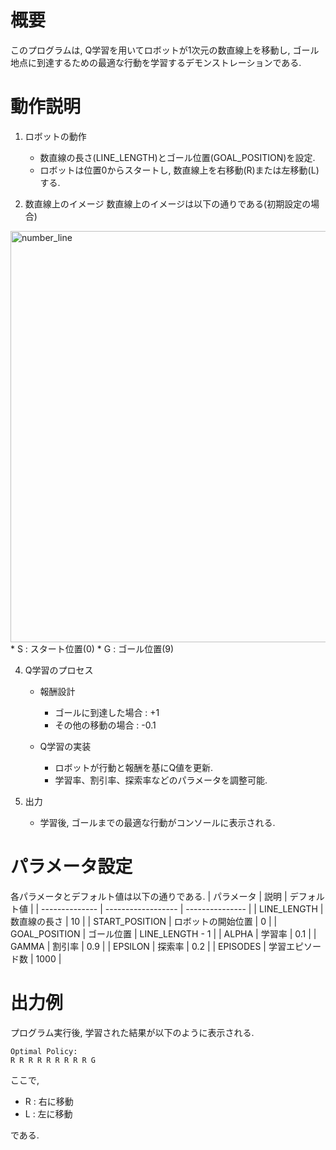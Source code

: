 # 概要
このプログラムは, Q学習を用いてロボットが1次元の数直線上を移動し, ゴール地点に到達するための最適な行動を学習するデモンストレーションである.

# 動作説明
1. ロボットの動作
    * 数直線の長さ(LINE_LENGTH)とゴール位置(GOAL_POSITION)を設定.
    * ロボットは位置0からスタートし, 数直線上を右移動(R)または左移動(L)する.

2. 数直線上のイメージ
数直線上のイメージは以下の通りである(初期設定の場合)
<img width="658" alt="number_line" src="https://github.com/user-attachments/assets/bf3b294e-fc93-4940-be29-b060d2a3cc97" />
    * S : スタート位置(0)
    * G : ゴール位置(9)

4. Q学習のプロセス
    * 報酬設計
        * ゴールに到達した場合 : +1
        * その他の移動の場合 :  -0.1

    * Q学習の実装
        * ロボットが行動と報酬を基にQ値を更新.
        * 学習率、割引率、探索率などのパラメータを調整可能.

5. 出力
   * 学習後, ゴールまでの最適な行動がコンソールに表示される.

# パラメータ設定
各パラメータとデフォルト値は以下の通りである.
| パラメータ     | 説明               | デフォルト値    | 
| -------------- | ------------------ | --------------- | 
| LINE_LENGTH    | 数直線の長さ       | 10              | 
| START_POSITION | ロボットの開始位置 | 0               | 
| GOAL_POSITION  | ゴール位置         | LINE_LENGTH - 1 | 
| ALPHA          | 学習率             | 0.1             | 
| GAMMA          | 割引率             | 0.9             | 
| EPSILON        | 探索率             | 0.2             | 
| EPISODES       | 学習エピソード数   | 1000            | 

# 出力例
プログラム実行後, 学習された結果が以下のように表示される.
```
Optimal Policy:
R R R R R R R R R G
```
ここで,
* R : 右に移動
* L : 左に移動

である.


